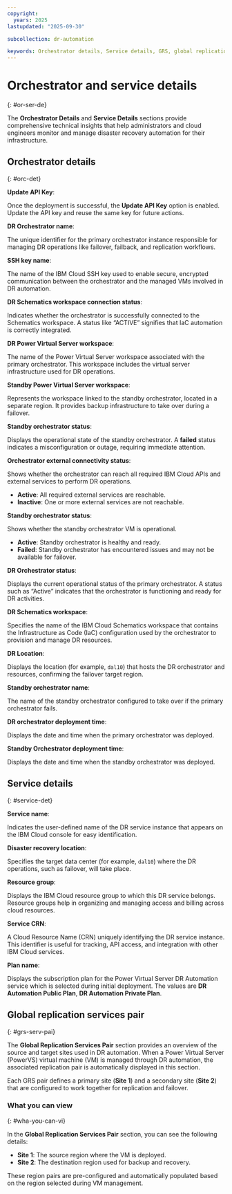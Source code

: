 ```yaml
---
copyright:
  years: 2025
lastupdated: "2025-09-30"

subcollection: dr-automation

keywords: Orchestrator details, Service details, GRS, global replication services pair
---
```


# Orchestrator and service details
{: #or-ser-de}

 The **Orchestrator Details** and **Service Details** sections provide comprehensive technical insights that help administrators and cloud engineers monitor and manage disaster recovery automation for their infrastructure.
 
## Orchestrator details
{: #orc-det}

**Update API Key**:

Once the deployment is successful, the **Update API Key** option is enabled. Update the API key and reuse the same key for future actions.

**DR Orchestrator name**:

The unique identifier for the primary orchestrator instance responsible for managing DR operations like failover, failback, and replication workflows.

**SSH key name**:

The name of the IBM Cloud SSH key used to enable secure, encrypted communication between the orchestrator and the managed VMs involved in DR automation.


**DR Schematics workspace connection status**:

Indicates whether the orchestrator is successfully connected to the Schematics workspace. A status like “ACTIVE” signifies that IaC automation is correctly integrated.

**DR Power Virtual Server workspace**:

The name of the Power Virtual Server workspace associated with the primary orchestrator. This workspace includes the virtual server infrastructure used for DR operations.

**Standby Power Virtual Server workspace**:

Represents the workspace linked to the standby orchestrator, located in a separate region. It provides backup infrastructure to take over during a failover.

**Standby orchestrator status**:

Displays the operational state of the standby orchestrator. A **failed** status indicates a misconfiguration or outage, requiring immediate attention.

**Orchestrator external connectivity status**:

Shows whether the orchestrator can reach all required IBM Cloud APIs and external services to perform DR operations.

 - **Active**: All required external services are reachable.
 - **Inactive**: One or more external services are not reachable.

 **Standby orchestrator status**:

 Shows whether the standby orchestrator VM is operational.
 
- **Active**: Standby orchestrator is healthy and ready.
- **Failed**: Standby orchestrator has encountered issues and may not be available for failover.

**DR Orchestrator status**:

Displays the current operational status of the primary orchestrator. A status such as “Active” indicates that the orchestrator is functioning and ready for DR activities.

**DR Schematics workspace**:

Specifies the name of the IBM Cloud Schematics workspace that contains the Infrastructure as Code (IaC) configuration used by the orchestrator to provision and manage DR resources.

**DR Location**:

Displays the location (for example, `dal10`) that hosts the DR orchestrator and resources, confirming the failover target region.

**Standby orchestrator name**: 

The name of the standby orchestrator configured to take over if the primary orchestrator fails.

**DR orchestrator deployment time**:

Displays the date and time when the primary orchestrator was deployed.

**Standby Orchestrator deployment time**:

Displays the date and time when the standby orchestrator was deployed.

## Service details
{: #service-det}

**Service name**:  

Indicates the user-defined name of the DR service instance that appears on the IBM Cloud console for easy identification.

**Disaster recovery location**:

Specifies the target data center (for example, `dal10`) where the DR operations, such as failover, will take place.

**Resource group**:

Displays the IBM Cloud resource group to which this DR service belongs. Resource groups help in organizing and managing access and billing across cloud resources.

**Service CRN**:

A Cloud Resource Name (CRN) uniquely identifying the DR service instance. This identifier is useful for tracking, API access, and integration with other IBM Cloud services.

**Plan name**:

Displays the subscription plan for the Power Virtual Server DR Automation service which is selected during initial deployment. The values are **DR Automation Public Plan**, **DR Automation Private Plan**.

## Global replication services pair
{: #grs-serv-pai}

The **Global Replication Services Pair** section provides an overview of the source and target sites used in DR automation. When a Power Virtual Server (PowerVS) virtual machine (VM) is managed through DR automation, the associated replication pair is automatically displayed in this section.

Each GRS pair defines a primary site (**Site 1**) and a secondary site (**Site 2**) that are configured to work together for replication and failover.

### What you can view
{: #wha-you-can-vi}

In the **Global Replication Services Pair** section, you can see the following details:

- **Site 1**: The source region where the VM is deployed.
- **Site 2**: The destination region used for backup and recovery.

These region pairs are pre-configured and automatically populated based on the region selected during VM management.
